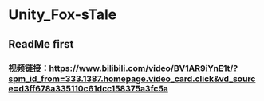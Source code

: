# Unity_Fox-sTale

## ReadMe first

### 视频链接：https://www.bilibili.com/video/BV1AR9iYnE1t/?spm_id_from=333.1387.homepage.video_card.click&vd_source=d3ff678a335110c61dcc158375a3fc5a
